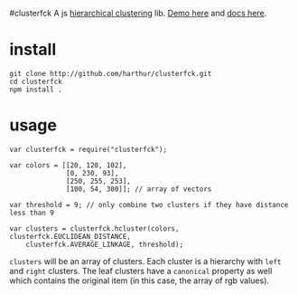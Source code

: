 #clusterfck
A js [hierarchical clustering](http://en.wikipedia.org/wiki/Hierarchical_clustering) lib. [Demo here](http://harthur.github.com/clusterfck/demos/colors/) and [docs here](http://harthur.github.com/clusterfck/).

# install
	git clone http://github.com/harthur/clusterfck.git
	cd clusterfck
	npm install .

# usage
	var clusterfck = require("clusterfck");
	
	var colors = [[20, 120, 102],
	              [0, 230, 93],
	              [250, 255, 253],
	              [100, 54, 300]]; // array of vectors
	
	var threshold = 9; // only combine two clusters if they have distance less than 9
	
	var clusters = clusterfck.hcluster(colors, clusterfck.EUCLIDEAN_DISTANCE,
		clusterfck.AVERAGE_LINKAGE, threshold);


`clusters` will be an array of clusters. Each cluster is a hierarchy with `left` and `right` clusters. The leaf clusters have a `canonical` property as well which contains the original item (in this case, the array of rgb values).


